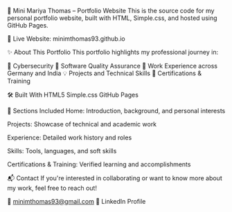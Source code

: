 🧠 Mini Mariya Thomas – Portfolio Website
This is the source code for my personal portfolio website, built with HTML, Simple.css, and hosted using GitHub Pages.

🔗 Live Website: minimthomas93.github.io

✨ About This Portfolio
This portfolio highlights my professional journey in:

🔐 Cybersecurity
🧪 Software Quality Assurance
💼 Work Experience across Germany and India
💡 Projects and Technical Skills
📜 Certifications & Training

🛠️ Built With
HTML5
Simple.css
GitHub Pages

📂 Sections Included
Home: Introduction, background, and personal interests

Projects: Showcase of technical and academic work

Experience: Detailed work history and roles

Skills: Tools, languages, and soft skills

Certifications & Training: Verified learning and accomplishments

📬 Contact
If you're interested in collaborating or want to know more about my work, feel free to reach out!

📧 minimthomas93@gmail.com
🔗 LinkedIn Profile
